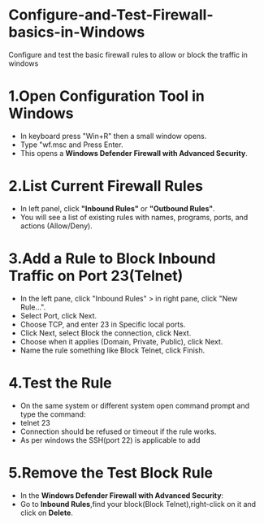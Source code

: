 # Configure-and-Test-Firewall-basics-in-Windows
Configure and test  the basic firewall rules to allow or block the traffic in windows 
# 1.Open Configuration Tool in Windows
* In keyboard press "Win+R" then a small window opens.
* Type "wf.msc and Press Enter.
* This opens a **Windows Defender Firewall with Advanced Security**.
# 2.List Current Firewall Rules
* In left panel, click **"Inbound Rules"** or **"Outbound Rules"**.
* You will see a list of existing rules with names, programs, ports, and actions (Allow/Deny).
# 3.Add a Rule to Block Inbound Traffic on Port 23(Telnet)
* In the left pane, click "Inbound Rules" > in right pane, click "New Rule...".
* Select Port, click Next.
* Choose TCP, and enter 23 in Specific local ports.
* Click Next, select Block the connection, click Next.
* Choose when it applies (Domain, Private, Public), click Next.
* Name the rule something like Block Telnet, click Finish.
# 4.Test the Rule
* On the same system  or different system open command prompt and type the command:
* telnet <target-ip> 23
* Connection should be refused or timeout if the rule works.
* As per windows the SSH(port 22) is applicable to add
# 5.Remove the Test Block Rule
* In the **Windows Defender Firewall with Advanced Security**:
* Go to **Inbound Rules**,find your block(Block Telnet),right-click on it and click on **Delete**.
